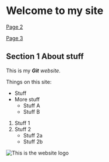 # Welcome to my site

[Page 2](page2.html)

[Page 3](page3.html)

## Section 1 About stuff

This is my ***Git** website.*

Things on this site:
- Stuff
- More stuff
  -   Stuff A
  -   Stuff B

1. Stuff 1
2. Stuff 2
    - Stuff 2a
    - Stuff 2b

![This is the website logo](https://upload.wikimedia.org/wikipedia/commons/c/c2/Amanita_muscaria_%28fly_agaric%29.JPG)

<!-- this is a comment that won't be shown on the page -->
